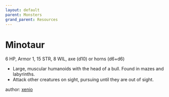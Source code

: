 ```yaml
---
layout: default
parent: Monsters
grand_parent: Resources
---
```

# Minotaur
6 HP, Armor 1, 15 STR, 8 WIL, axe (d10) or horns (d6+d6)
- Large, muscular humanoids with the head of a bull. Found in mazes and labyrinths. 
- Attack other creatures on sight, pursuing until they are out of sight.

author: [xenio](https://xenioinabottle.blogspot.com)
